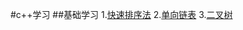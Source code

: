 #c++学习
##基础学习
1.[快速排序法](https://github.com/xiangdong1987/LearnC-/blob/master/basic/QuickSort.cpp)
2.[单向链表](https://github.com/xiangdong1987/LearnC-/blob/master/basic/List.cpp)
3.[二叉树](https://github.com/xiangdong1987/LearnC-/blob/master/basic/Tree.cpp)

